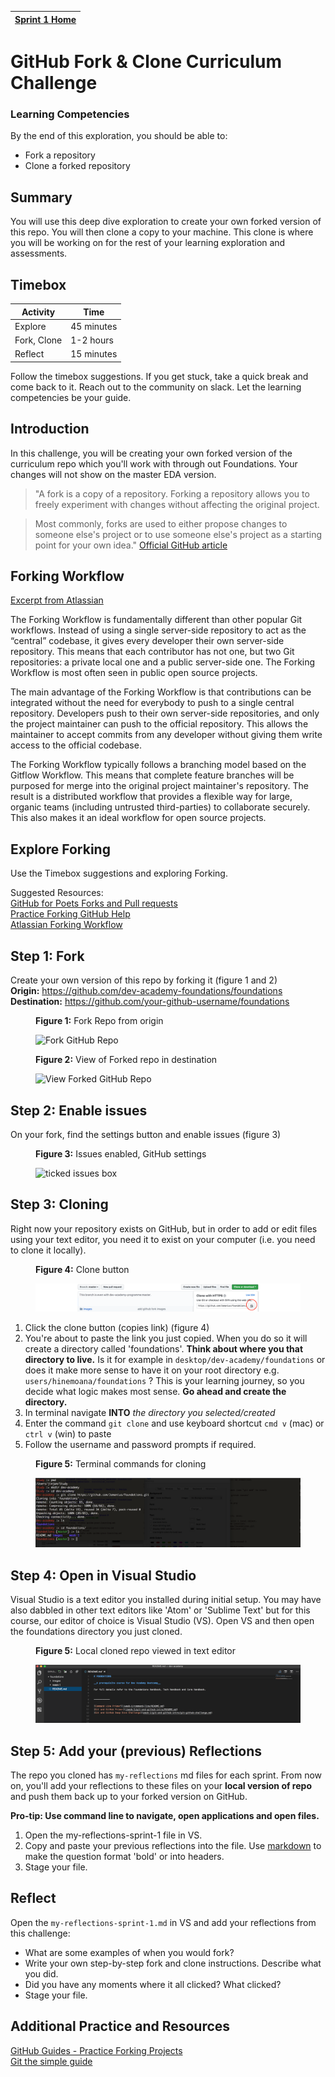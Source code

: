 [Sprint 1 Home](README.md)|
---| 

# GitHub Fork & Clone Curriculum Challenge

### Learning Competencies
By the end of this exploration, you should be able to:

- Fork a repository 
- Clone a forked repository

## Summary
You will use this deep dive exploration to create your own forked version of this repo. You will then clone a copy to your machine. This clone is where you will be working on for the rest of your learning exploration and assessments. 


## Timebox

Activity | Time|
------------|----------|
Explore | 45 minutes 
Fork, Clone | 1-2 hours
Reflect | 15 minutes |

Follow the timebox suggestions. If you get stuck, take a quick break and come back to it. Reach out to the community on slack. Let the learning competencies be your guide.

## Introduction 

In this challenge, you will be creating your own forked version of the curriculum repo which you'll work with through out Foundations. Your changes will not show on the master EDA version.

> "A fork is a copy of a repository. Forking a repository allows you to freely experiment with changes without affecting the original project.

> Most commonly, forks are used to either propose changes to someone else's project or to use someone else's project as a starting point for your own idea." [Official GitHub article](https://help.github.com/articles/fork-a-repo/)

## Forking Workflow 

[Excerpt from Atlassian](https://www.atlassian.com/git/tutorials/comparing-workflows/forking-workflow)  

The Forking Workflow is fundamentally different than other popular Git workflows. Instead of using a single server-side repository to act as the “central” codebase, it gives every developer their own server-side repository. This means that each contributor has not one, but two Git repositories: a private local one and a public server-side one. The Forking Workflow is most often seen in public open source projects.

The main advantage of the Forking Workflow is that contributions can be integrated without the need for everybody to push to a single central repository. Developers push to their own server-side repositories, and only the project maintainer can push to the official repository. This allows the maintainer to accept commits from any developer without giving them write access to the official codebase.

The Forking Workflow typically follows a branching model based on the Gitflow Workflow. This means that complete feature branches will be purposed for merge into the original project maintainer's repository. The result is a distributed workflow that provides a flexible way for large, organic teams (including untrusted third-parties) to collaborate securely. This also makes it an ideal workflow for open source projects.

## Explore Forking 

Use the Timebox suggestions and exploring Forking. 

Suggested Resources:  
[GitHub for Poets Forks and Pull requests](https://www.youtube.com/watch?v=_NrSWLQsDL4)      
[Practice Forking GitHub Help](https://help.github.com/articles/fork-a-repo/)      
[Atlassian Forking Workflow](https://www.atlassian.com/git/tutorials/comparing-workflows/forking-workflow)    


## Step 1: Fork
Create your own version of this repo by forking it (figure 1 and 2)  
__Origin:__ https://github.com/dev-academy-foundations/foundations  
__Destination:__ https://github.com/your-github-username/foundations  

<figure>
  <figcaption>
    <p><strong>Figure 1:</strong> Fork Repo from origin</p>
  </figcaption>
  <img src="../images/github_1_original.png" alt="Fork GitHub Repo"><br>

</figure>


<figure>
  <figcaption>
    <p><strong>Figure 2:</strong> View of Forked repo in destination </p>
  </figcaption>
  <img src="../images/github_3_forked.png" alt="View Forked GitHub Repo"><br>
</figure>

## Step 2: Enable issues
On your fork, find the settings button and enable issues (figure 3)

<figure>
  <figcaption>
    <p><strong>Figure 3:</strong> Issues enabled, GitHub settings </p>
  </figcaption>
  <img src="../images/github_4_enable_issues.png" alt="ticked issues box"><br>
</figure>


## Step 3: Cloning
Right now your repository exists on GitHub, but in order to add or edit files using your text editor, you need it to exist on your computer (i.e. you need to clone it locally). 

<figure>
  <figcaption>
    <p><strong>Figure 4:</strong> Clone button </p>
  </figcaption>
  <img src="../images/github_4_clone_button.png" alt="gitHub clone button"><br>
</figure>


1. Click the clone button (copies link) (figure 4)
2. You're about to paste the link you just copied. When you do so it will create a directory called 'foundations'. __Think about where you that directory to live.__  Is it for example in `desktop/dev-academy/foundations` or does it make more sense to have it on your root directory e.g. `users/hinemoana/foundations` ? This is your learning journey, so you decide what logic makes most sense. __Go ahead and create the directory.__
3. In terminal navigate __INTO__ _the directory you selected/created_
4. Enter the command `git clone` and use keyboard shortcut `cmd v` (mac) or `ctrl v` (win) to paste
5. Follow the username and password prompts if required.

<figure>
  <figcaption>
    <p><strong>Figure 5:</strong> Terminal commands for cloning </p>
  </figcaption>
  <img src="../images/github_5_git_clone_terminal.png" alt="gitHub terminal clone commands"><br>
</figure>

## Step 4: Open in Visual Studio
Visual Studio is a text editor you installed during initial setup. You may have also dabbled in other text editors like 'Atom' or 'Sublime Text' but for this course, our editor of choice is Visual Studio (VS). Open VS and then open the foundations directory you just cloned.

<figure>
  <figcaption>
    <p><strong>Figure 5:</strong> Local cloned repo viewed in text editor </p>
  </figcaption>
  <img src="../images/github_6_clone_open_visual_studio.png" alt="local repo in terminal"><br>
</figure>


## Step 5: Add your (previous) Reflections 
The repo you cloned has `my-reflections` md files for each sprint. 
From now on, you'll add your reflections to these files on your __local version of repo__ and push them back up to your forked version on GitHub.

__Pro-tip: Use command line to navigate, open applications and open files.__

1. Open the my-reflections-sprint-1 file in VS. 
2. Copy and paste your previous reflections into the file. Use [markdown](https://github.com/adam-p/markdown-here/wiki/Markdown-Cheatsheet) to make the question format 'bold' or into headers.  
3. Stage your file. 

## Reflect
Open the `my-reflections-sprint-1.md` in VS and add your reflections from this challenge:

- What are some examples of when you would fork?
- Write your own step-by-step fork and clone instructions. Describe what you did.
- Did you have any moments where it all clicked? What clicked?
- Stage your file.

## Additional Practice and Resources
[GitHub Guides - Practice Forking Projects](https://guides.github.com/activities/forking/)  
[Git the simple guide](http://rogerdudler.github.io/git-guide/)
